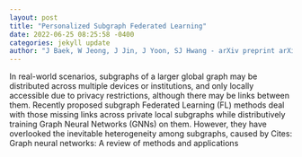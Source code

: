 ```yaml
--- 
layout: post 
title: "Personalized Subgraph Federated Learning" 
date: 2022-06-25 08:25:58 -0400 
categories: jekyll update 
author: "J Baek, W Jeong, J Jin, J Yoon, SJ Hwang - arXiv preprint arXiv:2206.10206, 2022" 
--- 
```

In real-world scenarios, subgraphs of a larger global graph may be distributed across multiple devices or institutions, and only locally accessible due to privacy restrictions, although there may be links between them. Recently proposed subgraph Federated Learning (FL) methods deal with those missing links across private local subgraphs while distributively training Graph Neural Networks (GNNs) on them. However, they have overlooked the inevitable heterogeneity among subgraphs, caused by Cites: Graph neural networks: A review of methods and applications